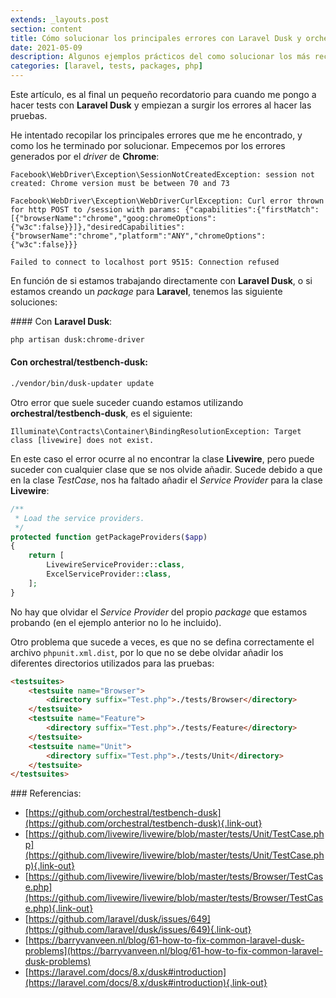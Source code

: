 ```yaml
---
extends: _layouts.post
section: content
title: Cómo solucionar los principales errores con Laravel Dusk y orchestral/testbench-dusk.
date: 2021-05-09
description: Algunos ejemplos prácticos del como solucionar los más recurrentes errores con Laravel Dusk y orchestral/testbench-dusk.
categories: [laravel, tests, packages, php]
---
```


Este artículo, es al final un pequeño recordatorio para cuando me pongo a hacer tests con **Laravel Dusk** y empiezan a surgir los errores al hacer las pruebas. 

He intentado recopilar los principales errores que me he encontrado, y como los he terminado por solucionar. Empecemos por los errores generados por el *driver* de **Chrome**:

```
Facebook\WebDriver\Exception\SessionNotCreatedException: session not created: Chrome version must be between 70 and 73
```

```
Facebook\WebDriver\Exception\WebDriverCurlException: Curl error thrown for http POST to /session with params: {"capabilities":{"firstMatch":[{"browserName":"chrome","goog:chromeOptions":{"w3c":false}}]},"desiredCapabilities":{"browserName":"chrome","platform":"ANY","chromeOptions":{"w3c":false}}}
```

```
Failed to connect to localhost port 9515: Connection refused
```

En función de si estamos trabajando directamente con **Laravel Dusk**, o si estamos creando un *package* para **Laravel**, tenemos las siguiente soluciones:

#### Con **Laravel Dusk**:

```bash
php artisan dusk:chrome-driver
```

#### Con **orchestral/testbench-dusk**:

```bash
./vendor/bin/dusk-updater update
```

Otro error que suele suceder cuando estamos utilizando **orchestral/testbench-dusk**, es el siguiente:

```
Illuminate\Contracts\Container\BindingResolutionException: Target class [livewire] does not exist.
```

En este caso el error ocurre al no encontrar la clase **Livewire**, pero puede suceder con cualquier clase que se nos olvide añadir. Sucede debido a que en la clase *TestCase*, nos ha faltado añadir el *Service Provider* para la clase **Livewire**:

```php
/**
 * Load the service providers.
 */
protected function getPackageProviders($app)
{
    return [
        LivewireServiceProvider::class,
        ExcelServiceProvider::class,
    ];
}
```

No hay que olvidar el *Service Provider* del propio *package* que estamos probando (en el ejemplo anterior no lo he incluido). 

Otro problema que sucede a veces, es que no se defina correctamente el archivo `phpunit.xml.dist`, por lo que no se debe olvidar añadir los diferentes directorios utilizados para las pruebas:

```html
<testsuites>
    <testsuite name="Browser">
        <directory suffix="Test.php">./tests/Browser</directory>
    </testsuite>
    <testsuite name="Feature">
        <directory suffix="Test.php">./tests/Feature</directory>
    </testsuite>
    <testsuite name="Unit">
        <directory suffix="Test.php">./tests/Unit</directory>
    </testsuite>
</testsuites>
```

### Referencias:

+ [https://github.com/orchestral/testbench-dusk](https://github.com/orchestral/testbench-dusk){.link-out}
+ [https://github.com/livewire/livewire/blob/master/tests/Unit/TestCase.php](https://github.com/livewire/livewire/blob/master/tests/Unit/TestCase.php){.link-out}
+ [https://github.com/livewire/livewire/blob/master/tests/Browser/TestCase.php](https://github.com/livewire/livewire/blob/master/tests/Browser/TestCase.php){.link-out}
+ [https://github.com/laravel/dusk/issues/649](https://github.com/laravel/dusk/issues/649){.link-out}
+ [https://barryvanveen.nl/blog/61-how-to-fix-common-laravel-dusk-problems](https://barryvanveen.nl/blog/61-how-to-fix-common-laravel-dusk-problems)
+ [https://laravel.com/docs/8.x/dusk#introduction](https://laravel.com/docs/8.x/dusk#introduction){.link-out}
